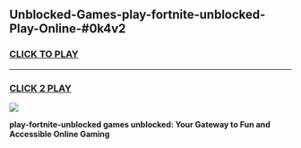 
## Unblocked-Games-play-fortnite-unblocked-Play-Online-#0k4v2
<h3>
<a href="https://premium.freeplayer.one?title=play-fortnite-unblocked&ref=27F">CLICK TO PLAY</a></h3>
<hr>

<h3>
<a href="https://premium.freeplayer.one?title=play-fortnite-unblocked&ref=27F">CLICK 2 PLAY</a>
  
</h3>

<a href="https://premium.freeplayer.one?title=play-fortnite-unblocked&ref=27F"><img src="https://clearcache.store/games.png"></a>


**play-fortnite-unblocked games unblocked: Your Gateway to Fun and Accessible Online Gaming**

